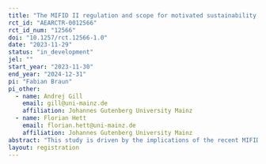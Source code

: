 ```yaml
---
title: "The MIFID II regulation and scope for motivated sustainability investments"
rct_id: "AEARCTR-0012566"
rct_id_num: "12566"
doi: "10.1257/rct.12566-1.0"
date: "2023-11-29"
status: "in_development"
jel: ""
start_year: "2023-11-30"
end_year: "2024-12-31"
pi: "Fabian Braun"
pi_other:
  - name: Andrej Gill
    email: gill@uni-mainz.de
    affiliation: Johannes Gutenberg University Mainz
  - name: Florian Hett
    email: florian.hett@uni-mainz.de
    affiliation: Johannes Gutenberg University Mainz
abstract: "This study is driven by the implications of the recent MIFID II regulation, which requires financial advisors to consider their clients' sustainability preferences and tailor investment recommendations accordingly. The central aim of our research is to examine the extent to which MIFID II allows for motivated reasoning when selecting sustainable investments. Specifically, we investigate if investors' assessment of sustainability criteria is influenced by the potential for financial gains. We conduct an incentivized online experiment on Prolific with 800 participants. Our results shed light on the effectiveness of the MIFID II regulation in capturing sustainability preferences."
layout: registration
---
```


